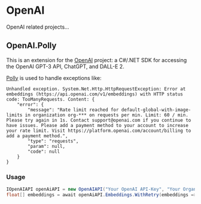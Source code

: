 # OpenAI
OpenAI related projects...

## OpenAI.Polly
This is an extension for the [OpenAI](https://github.com/OkGoDoIt/OpenAI-API-dotnet) project: a C#/.NET SDK for accessing the OpenAI GPT-3 API, ChatGPT, and DALL-E 2.


[Polly](https://github.com/App-vNext/Polly) is used to handle exceptions like:

```
Unhandled exception. System.Net.Http.HttpRequestException: Error at embeddings (https://api.openai.com/v1/embeddings) with HTTP status code: TooManyRequests. Content: {
    "error": {
        "message": "Rate limit reached for default-global-with-image-limits in organization org-*** on requests per min. Limit: 60 / min. Please try again in 1s. Contact support@openai.com if you continue to have issues. Please add a payment method to your account to increase your rate limit. Visit https://platform.openai.com/account/billing to add a payment method.",
        "type": "requests",
        "param": null,
        "code": null
    }
}
```

### Usage
```csharp
IOpenAIAPI openAiAPI = new OpenAIAPI("Your OpenAI API-Key", "Your Organization ID");
float[] embeddings = await openAiAPI.Embeddings.WithRetry(embeddings => embeddings.GetEmbeddingsAsync("What is a cat?"));
```